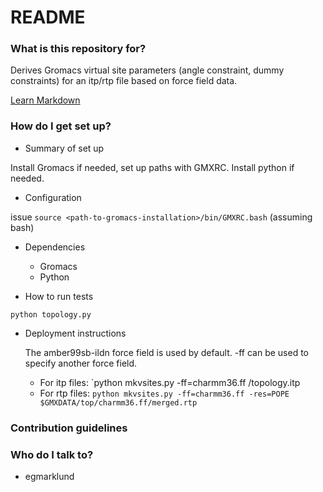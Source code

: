 # README #

### What is this repository for? ###

Derives Gromacs virtual site parameters (angle constraint, dummy constraints) for an itp/rtp file based on force field data.

[Learn Markdown](https://bitbucket.org/tutorials/markdowndemo)

### How do I get set up? ###

* Summary of set up

Install Gromacs if needed, set up paths with GMXRC. Install python if needed.

* Configuration

issue `source <path-to-gromacs-installation>/bin/GMXRC.bash` (assuming bash)

* Dependencies

    + Gromacs
    + Python

* How to run tests

`python topology.py`

* Deployment instructions

    The amber99sb-ildn force field is used by default. -ff can be used to specify another force field.

    + For itp files: `python mkvsites.py -ff=charmm36.ff <path-to>/topology.itp
    + For rtp files: `python mkvsites.py -ff=charmm36.ff -res=POPE $GMXDATA/top/charmm36.ff/merged.rtp`

### Contribution guidelines ###

### Who do I talk to? ###

* egmarklund